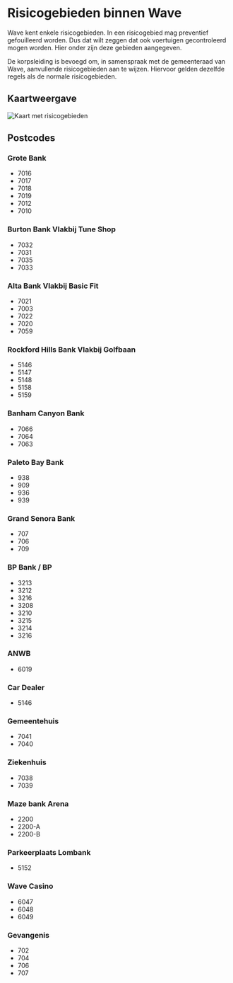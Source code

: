 # Risicogebieden binnen Wave

Wave kent enkele risicogebieden. In een risicogebied mag preventief gefouilleerd worden. Dus dat wilt zeggen dat ook voertuigen gecontroleerd mogen worden. Hier onder zijn deze gebieden aangegeven.

De korpsleiding is bevoegd om, in samenspraak met de gemeenteraad van Wave, aanvullende risicogebieden aan te wijzen. Hiervoor gelden dezelfde regels als de normale risicogebieden.

## Kaartweergave

![Kaart met risicogebieden](img/risicoGebieden.webp)

## Postcodes

### Grote Bank

- 7016
- 7017
- 7018
- 7019
- 7012
- 7010

### Burton Bank Vlakbij Tune Shop

- 7032
- 7031
- 7035
- 7033

### Alta Bank Vlakbij Basic Fit

- 7021
- 7003
- 7022
- 7020
- 7059

### Rockford Hills Bank Vlakbij Golfbaan

- 5146
- 5147
- 5148
- 5158
- 5159

### Banham Canyon Bank

- 7066
- 7064
- 7063

### Paleto Bay Bank

- 938
- 909
- 936
- 939

### Grand Senora Bank

- 707
- 706
- 709

### BP Bank / BP

- 3213
- 3212
- 3216
- 3208
- 3210
- 3215
- 3214
- 3216

### ANWB

- 6019

### Car Dealer

- 5146

### Gemeentehuis

- 7041
- 7040

### Ziekenhuis

- 7038
- 7039

### Maze bank Arena

- 2200
- 2200-A
- 2200-B

### Parkeerplaats Lombank

- 5152

### Wave Casino

- 6047
- 6048
- 6049

### Gevangenis

- 702
- 704
- 706
- 707
